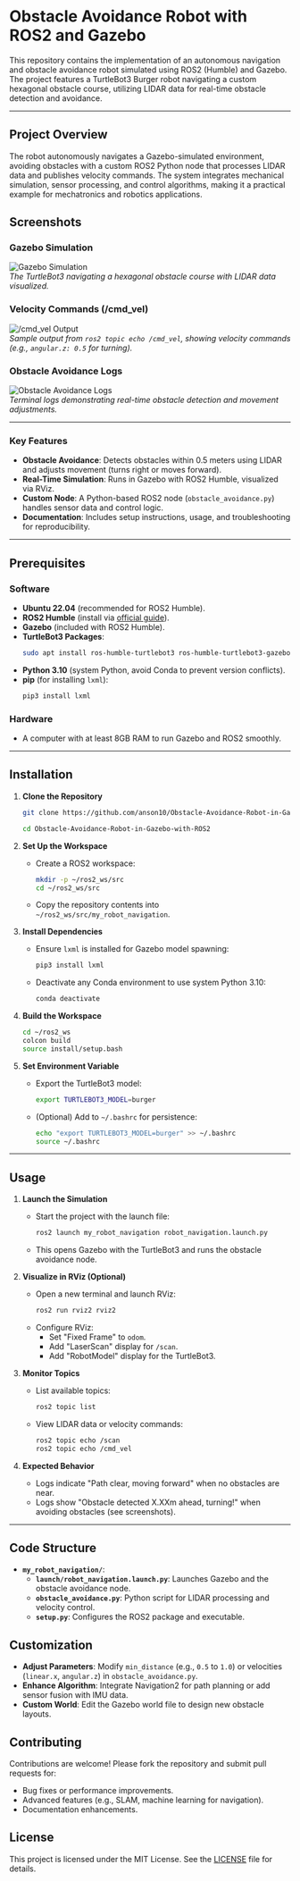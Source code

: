 # Obstacle Avoidance Robot with ROS2 and Gazebo

This repository contains the implementation of an autonomous navigation and obstacle avoidance robot simulated using ROS2 (Humble) and Gazebo. The project features a TurtleBot3 Burger robot navigating a custom hexagonal obstacle course, utilizing LIDAR data for real-time obstacle detection and avoidance. 

---

## Project Overview

The robot autonomously navigates a Gazebo-simulated environment, avoiding obstacles with a custom ROS2 Python node that processes LIDAR data and publishes velocity commands. The system integrates mechanical simulation, sensor processing, and control algorithms, making it a practical example for mechatronics and robotics applications.

## Screenshots

### Gazebo Simulation
![Gazebo Simulation](animation.png)  
*The TurtleBot3 navigating a hexagonal obstacle course with LIDAR data visualized.*

### Velocity Commands (/cmd_vel)
![/cmd_vel Output](cmd_vel.png)  
*Sample output from `ros2 topic echo /cmd_vel`, showing velocity commands (e.g., `angular.z: 0.5` for turning).*

### Obstacle Avoidance Logs
![Obstacle Avoidance Logs](logs.png)  
*Terminal logs demonstrating real-time obstacle detection and movement adjustments.*

---
### Key Features
- **Obstacle Avoidance**: Detects obstacles within 0.5 meters using LIDAR and adjusts movement (turns right or moves forward).
- **Real-Time Simulation**: Runs in Gazebo with ROS2 Humble, visualized via RViz.
- **Custom Node**: A Python-based ROS2 node (`obstacle_avoidance.py`) handles sensor data and control logic.
- **Documentation**: Includes setup instructions, usage, and troubleshooting for reproducibility.

---

## Prerequisites

### Software
- **Ubuntu 22.04** (recommended for ROS2 Humble).
- **ROS2 Humble** (install via [official guide](https://docs.ros.org/en/humble/Installation.html)).
- **Gazebo** (included with ROS2 Humble).
- **TurtleBot3 Packages**:
  ```bash
  sudo apt install ros-humble-turtlebot3 ros-humble-turtlebot3-gazebo
  ```
- **Python 3.10** (system Python, avoid Conda to prevent version conflicts).
- **pip** (for installing `lxml`):
  ```bash
  pip3 install lxml
  ```

### Hardware
- A computer with at least 8GB RAM to run Gazebo and ROS2 smoothly.

---

## Installation

1. **Clone the Repository**
   ```bash
   git clone https://github.com/anson10/Obstacle-Avoidance-Robot-in-Gazebo-with-ROS2

   cd Obstacle-Avoidance-Robot-in-Gazebo-with-ROS2
   ```

2. **Set Up the Workspace**
   - Create a ROS2 workspace:
     ```bash
     mkdir -p ~/ros2_ws/src
     cd ~/ros2_ws/src
     ```
   - Copy the repository contents into `~/ros2_ws/src/my_robot_navigation`.

3. **Install Dependencies**
   - Ensure `lxml` is installed for Gazebo model spawning:
     ```bash
     pip3 install lxml
     ```
   - Deactivate any Conda environment to use system Python 3.10:
     ```bash
     conda deactivate
     ```

4. **Build the Workspace**
   ```bash
   cd ~/ros2_ws
   colcon build
   source install/setup.bash
   ```

5. **Set Environment Variable**
   - Export the TurtleBot3 model:
     ```bash
     export TURTLEBOT3_MODEL=burger
     ```
   - (Optional) Add to `~/.bashrc` for persistence:
     ```bash
     echo "export TURTLEBOT3_MODEL=burger" >> ~/.bashrc
     source ~/.bashrc
     ```

---

## Usage

1. **Launch the Simulation**
   - Start the project with the launch file:
     ```bash
     ros2 launch my_robot_navigation robot_navigation.launch.py
     ```
   - This opens Gazebo with the TurtleBot3 and runs the obstacle avoidance node.

2. **Visualize in RViz (Optional)**
   - Open a new terminal and launch RViz:
     ```bash
     ros2 run rviz2 rviz2
     ```
   - Configure RViz:
     - Set "Fixed Frame" to `odom`.
     - Add "LaserScan" display for `/scan`.
     - Add "RobotModel" display for the TurtleBot3.

3. **Monitor Topics**
   - List available topics:
     ```bash
     ros2 topic list
     ```
   - View LIDAR data or velocity commands:
     ```bash
     ros2 topic echo /scan
     ros2 topic echo /cmd_vel
     ```

4. **Expected Behavior**
   - Logs indicate "Path clear, moving forward" when no obstacles are near.
   - Logs show "Obstacle detected X.XXm ahead, turning!" when avoiding obstacles (see screenshots).

---



## Code Structure

- **`my_robot_navigation/`**:
  - **`launch/robot_navigation.launch.py`**: Launches Gazebo and the obstacle avoidance node.
  - **`obstacle_avoidance.py`**: Python script for LIDAR processing and velocity control.
  - **`setup.py`**: Configures the ROS2 package and executable.

## Customization

- **Adjust Parameters**: Modify `min_distance` (e.g., `0.5` to `1.0`) or velocities (`linear.x`, `angular.z`) in `obstacle_avoidance.py`.
- **Enhance Algorithm**: Integrate Navigation2 for path planning or add sensor fusion with IMU data.
- **Custom World**: Edit the Gazebo world file to design new obstacle layouts.

## Contributing

Contributions are welcome! Please fork the repository and submit pull requests for:
- Bug fixes or performance improvements.
- Advanced features (e.g., SLAM, machine learning for navigation).
- Documentation enhancements.

## License

This project is licensed under the MIT License. See the [LICENSE](LICENSE) file for details.
